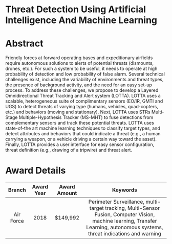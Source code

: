 
Threat Detection Using Artificial Intelligence And Machine Learning
===================================================================

# Abstract


Friendly forces at forward operating bases and expeditionary airfields require autonomous solutions to alerts of potential threats (dismounts, drones, etc.). For such a system to be useful, it needs to operate at high probability of detection and low probability of false alarm. Several technical challenges exist, including the variability of environments and threat types, the presence of background activity, and the need for an easy set-up process. To address these challenges, we propose to develop a Layered Omnidirectional Threat Tracking and Alert system (LOTTA). LOTTA uses a scalable, heterogeneous suite of complimentary sensors (EO/IR, GMTI and UGS) to detect threats of varying type (humans, vehicles, quad-copters, etc.) and behaviors (moving and stationary). Next, LOTTA uses STRs Multi-Stage Multiple-Hypothesis Tracker (MS-MHT) to fuse detections from complementary sensors and track these potential threats. LOTTA uses state-of-the art machine learning techniques to classify target types, and detect attributes and behaviors that could indicate a threat (e.g., a human carrying a weapon, or a vehicle driving a certain way toward the asset). Finally, LOTTA provides a user interface for easy sensor configuration, threat definition (e.g., drawing of a tripwire) and threat alert.  

# Award Details

|Branch|Award Year|Award Amount|Keywords|
| :---: | :---: | :---: | :---: |
|Air Force|2018|$149,992|Perimeter Surveillance, multi-target tracking, Multi-Sensor Fusion, Computer Vision, machine learning, Transfer Learning, autonomous systems, threat indications and warning|
